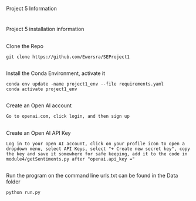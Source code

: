 Project 5 Information

#
Project 5 installation information <br>

##
Clone the Repo

```
git clone https://github.com/Ewersra/SEProject1
```

##
Install the Conda Environment, activate it

```
conda env update -name project1_env --file requirements.yaml
conda activate project1_env
```

##
Create an Open AI account

```
Go to openai.com, click login, and then sign up
```

##
Create an Open AI API Key

```
Log in to your open AI account, click on your profile icon to open a dropdown menu, select API Keys, select "+ Create new secret key", copy the key and save it somewhere for safe keeping, add it to the code in module4/getSentiments.py after "openai.api_key ="
```

##
Run the program on the command line
urls.txt can be found in the Data folder

```
python run.py
``` 
